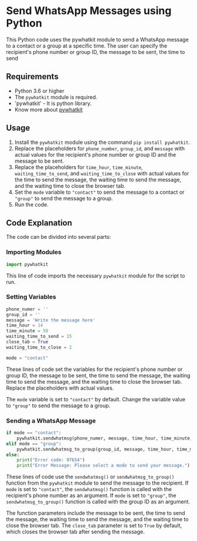 # Send WhatsApp Messages using Python
This Python code uses the pywhatkit module to send a WhatsApp message to a contact or a group at a specific time. The user can specify the recipient's phone number or group ID, the message to be sent, the time to send

## Requirements
* Python 3.6 or higher
* The `pywhatkit` module is required.
* 'pywhatkit' - It is python library.
* Know more about [pywhatkit]("https://pypi.org/project/pywhatkit")

## Usage
1. Install the `pywhatkit` module using the command `pip install pywhatkit`.
2. Replace the placeholders for `phone_number`, `group_id`, and `message` with actual values for the recipient's phone number or group ID and the message to be sent.
3. Replace the placeholders for `time_hour`, `time_minute`, `waiting_time_to_send`, and `waiting_time_to_close` with actual values for the time to send the message, the waiting time to send the message, and the waiting time to close the browser tab.
4. Set the `mode` variable to `"contact"` to send the message to a contact or `"group"` to send the message to a group.
5. Run the code.

## Code Explanation
The code can be divided into several parts:

### Importing Modules
```python
import pywhatkit
```

This line of code imports the necessary `pywhatkit` module for the script to run.

### Setting Variables
```python
phone_numer = ''
group_id = ''
message = 'Write the message here'
time_hour = 14
time_minute = 50
waiting_time_to_send = 15
close_tab = True
waiting_time_to_close = 2

mode = "contact"
```
These lines of code set the variables for the recipient's phone number or group ID, the message to be sent, the time to send the message, the waiting time to send the message, and the waiting time to close the browser tab. Replace the placeholders with actual values.

The `mode` variable is set to `"contact"` by default. Change the variable value to `"group"` to send the message to a group.

### Sending a WhatsApp Message
```python
if mode == "contact":
    pywhatkit.sendwhatmsg(phone_numer, message, time_hour, time_minute, waiting_time_to_send, close_tab, waiting_time_to_close)
elif mode == "group":
    pywhatkit.sendwhatmsg_to_group(group_id, message, time_hour, time_minute, waiting_time_to_send, close_tab, waiting_time_to_close)
else:
    print("Error code: 97654")
    print("Error Message: Please select a mode to send your message.")
```

These lines of code use the `sendwhatmsg()` or `sendwhatmsg_to_group()` function from the `pywhatkit` module to send the message to the recipient. If `mode` is set to `"contact"`, the `sendwhatmsg()` function is called with the recipient's phone number as an argument. If `mode` is set to `"group"`, the `sendwhatmsg_to_group()` function is called with the group ID as an argument.

The function parameters include the message to be sent, the time to send the message, the waiting time to send the message, and the waiting time to close the browser tab. The `close_tab` parameter is set to `True` by default, which closes the browser tab after sending the message.
